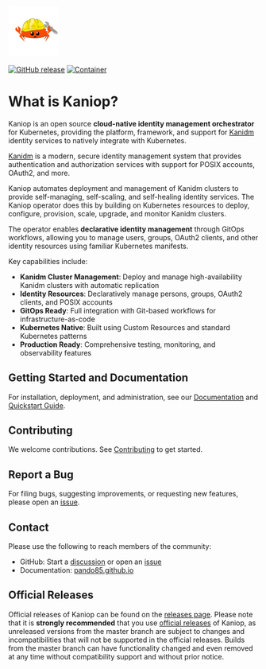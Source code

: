 <img src="https://raw.githubusercontent.com/pando85/kaniop/master/artwork/logo.png" width="20%" height="auto" />

[![GitHub release](https://img.shields.io/github/release/pando85/kaniop/all.svg)](https://github.com/pando85/kaniop/releases)
[![Container](https://img.shields.io/badge/ghcr.io-pando85/kaniop-blue?logo=github)](https://github.com/pando85/kaniop/pkgs/container/kaniop)

# What is Kaniop?

Kaniop is an open source **cloud-native identity management orchestrator** for Kubernetes, providing
the platform, framework, and support for [Kanidm](https://kanidm.com) identity services to natively
integrate with Kubernetes.

[Kanidm](https://kanidm.com) is a modern, secure identity management system that provides
authentication and authorization services with support for POSIX accounts, OAuth2, and more.

Kaniop automates deployment and management of Kanidm clusters to provide self-managing,
self-scaling, and self-healing identity services. The Kaniop operator does this by building on
Kubernetes resources to deploy, configure, provision, scale, upgrade, and monitor Kanidm clusters.

The operator enables **declarative identity management** through GitOps workflows, allowing you to
manage users, groups, OAuth2 clients, and other identity resources using familiar Kubernetes
manifests.

Key capabilities include:

- **Kanidm Cluster Management**: Deploy and manage high-availability Kanidm clusters with automatic
  replication
- **Identity Resources**: Declaratively manage persons, groups, OAuth2 clients, and POSIX accounts
- **GitOps Ready**: Full integration with Git-based workflows for infrastructure-as-code
- **Kubernetes Native**: Built using Custom Resources and standard Kubernetes patterns
- **Production Ready**: Comprehensive testing, monitoring, and observability features

## Getting Started and Documentation

For installation, deployment, and administration, see our
[Documentation](https://pando85.github.io/) and
[Quickstart Guide](https://pando85.github.io/docs/kaniop/latest/quickstart.html).

## Contributing

We welcome contributions. See [Contributing](Documentation/src/contributing.md) to get started.

## Report a Bug

For filing bugs, suggesting improvements, or requesting new features, please open an
[issue](https://github.com/pando85/kaniop/issues).

## Contact

Please use the following to reach members of the community:

- GitHub: Start a [discussion](https://github.com/pando85/kaniop/discussions) or open an
  [issue](https://github.com/pando85/kaniop/issues)
- Documentation: [pando85.github.io](https://pando85.github.io/)

## Official Releases

Official releases of Kaniop can be found on the
[releases page](https://github.com/pando85/kaniop/releases). Please note that it is **strongly
recommended** that you use [official releases](https://github.com/pando85/kaniop/releases) of
Kaniop, as unreleased versions from the master branch are subject to changes and incompatibilities
that will not be supported in the official releases. Builds from the master branch can have
functionality changed and even removed at any time without compatibility support and without prior
notice.
